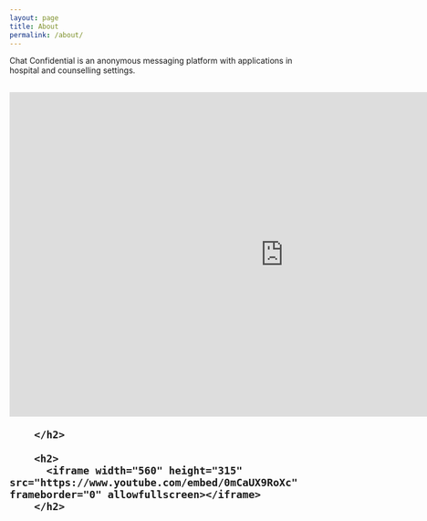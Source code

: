```yaml
---
layout: page
title: About
permalink: /about/
---
```


Chat Confidential is an anonymous messaging platform with applications in hospital and counselling settings.

  <h2>
          <iframe src="https://docs.google.com/presentation/d/13m9Ynn1zyEA3-_4F8fEg8e7JujaMdgckUA0sdRinp_w/embed?start=false&loop=false&delayms=60000" frameborder="0" width="960" height="569" allowfullscreen="true" mozallowfullscreen="true" webkitallowfullscreen="true"></iframe>
          
        </h2>

        <h2>
          <iframe width="560" height="315" src="https://www.youtube.com/embed/0mCaUX9RoXc" frameborder="0" allowfullscreen></iframe>
        </h2>
